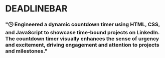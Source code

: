 # DEADLINEBAR

### "🕒 Engineered a dynamic countdown timer using HTML, CSS, and JavaScript to showcase time-bound projects on LinkedIn. The countdown timer visually enhances the sense of urgency and excitement, driving engagement and attention to projects and milestones."





